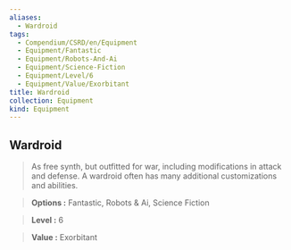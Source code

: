 ```yaml
---
aliases:
  - Wardroid
tags:
  - Compendium/CSRD/en/Equipment
  - Equipment/Fantastic
  - Equipment/Robots-And-Ai
  - Equipment/Science-Fiction
  - Equipment/Level/6
  - Equipment/Value/Exorbitant
title: Wardroid
collection: Equipment
kind: Equipment
---
```

## Wardroid    
    
>As free synth, but outfitted for war, including modifications in attack and defense. A wardroid often has many additional customizations and abilities.    
> **Options :** Fantastic, Robots & Ai, Science Fiction    
> **Level :** 6    
> **Value :** Exorbitant